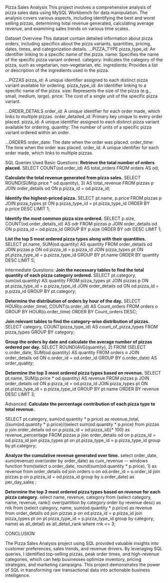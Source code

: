 Pizza Sales Analysis
This project involves a comprehensive analysis of pizza sales data using MySQL Workbench for data manipulation.
The analysis covers various aspects, including identifying the best and worst selling pizzas, determining total revenue generated, calculating average revenue, and
examining sales trends on various time scales.

Dataset Overview
This dataset contain detailed information about pizza orders, including specifics about the pizza variants, quantities, pricing, dates, times, and categorization details.
...PIZZA_TYPE
pizza_type_id: An identifier linking to a specific name of the pizza.
name: Specifies the name of the specific pizza variant ordered.
category: Indicates the category of the pizza, such as vegetarian, non-vegetarian, etc.
ingredients: Provides a list or description of the ingredients used in the pizza.

...PIZZAS
pizza_id: A unique identifier assigned to each distinct pizza variant available for ordering.
pizza_type_id: An identifier linking to a specific name of the pizza.
size: Represents the size of the pizza (e.g., small, medium, large).
price: The cost of a single unit of the specific pizza variant.

...ORDER_DETAILS
order_id: A unique identifier for each order made, which links to multiple pizzas.
order_detailed_id: Primary key unique to every order placed.
pizza_id: A unique identifier assigned to each distinct pizza variant available for ordering.
quantity: The number of units of a specific pizza variant ordered within an order.

...ORDERS
order_date: The date when the order was placed.
order_time: The time when the order was placed.
order_id: A unique identifier for each order made, which links to multiple pizzas.

SQL Queries Used 
Basic Questions:
**Retrieve the total number of orders placed.**
SELECT 
    COUNT(od.order_id) AS total_orders
FROM
    orders AS od;
    
**Calculate the total revenue generated from pizza sales.**
SELECT 
    ROUND(SUM(p.price * od.quantity), 3) AS total_revenue
FROM
    pizzas p
        JOIN
    order_details od ON p.pizza_id = od.pizza_id;
    
**Identify the highest-priced pizza.**
SELECT 
    pt.name, p.price
FROM
    pizzas p
        JOIN
    pizza_types pt ON p.pizza_type_id = pt.pizza_type_id
ORDER BY p.price DESC
LIMIT 1;

**Identify the most common pizza size ordered.**
SELECT 
    p.size, COUNT(od.order_details_id) AS odr
FROM
    pizzas p
        JOIN
    order_details od ON p.pizza_id = od.pizza_id
GROUP BY p.size
ORDER BY odr DESC
LIMIT 1;

**List the top 5 most ordered pizza types along with their quantities.**
SELECT 
    pt.name, SUM(od.quantity) AS quantity
FROM
    order_details od
        JOIN
    pizzas p ON od.pizza_id = p.pizza_id
        JOIN
    pizza_types pt ON pt.pizza_type_id = p.pizza_type_id
GROUP BY pt.name
ORDER BY quantity DESC
LIMIT 5;

Intermediate Questions:
**Join the necessary tables to find the total quantity of each pizza category ordered.**
SELECT 
    pt.category, sum(od.quantity) AS quantity
FROM
    pizza_types pt
        JOIN
    pizzas p ON pt.pizza_type_id = p.pizza_type_id
        JOIN
    order_details od ON od.pizza_id = p.pizza_id
GROUP BY pt.category;

**Determine the distribution of orders by hour of the day.**
SELECT 
    HOUR(o.order_time), COUNT(o.order_id) AS Count_orders
FROM
    orders o
GROUP BY HOUR(o.order_time)
ORDER BY Count_orders DESC; 

**Join relevant tables to find the category-wise distribution of pizzas.**
SELECT 
    category, COUNT(pizza_type_id) AS count_of_pizza_types
FROM
    pizza_types
GROUP BY category;

**Group the orders by date and calculate the average number of pizzas ordered per day.**
SELECT 
    ROUND(AVG(quantity), 2)
FROM
    (SELECT 
        o.order_date, SUM(od.quantity) AS quantity
    FROM
        orders o
    JOIN order_details od ON o.order_id = od.order_id
    GROUP BY o.order_date) AS order_quatity; 
 
 **Determine the top 3 most ordered pizza types based on revenue.**
SELECT 
    pt.name, SUM(p.price * od.quantity) AS revenue
FROM
    pizzas p
        JOIN
    order_details od ON p.pizza_id = od.pizza_id
        JOIN
    pizza_types pt ON pt.pizza_type_id = p.pizza_type_id
GROUP BY pt.name
ORDER BY revenue DESC
LIMIT 3; 

Advanced:
**Calculate the percentage contribution of each pizza type to total revenue.**

SELECT pt.category, sum(od.quantity * p.price) as revenue_total, ((sum(od.quantity * p.price)/(select sum(od.quantity * p.price)
from pizzas p join order_details od
on p.pizza_id = od.pizza_id))* 100) as revenue_percentage
FROM pizzas p join order_details od
on p.pizza_id = od.pizza_id
join pizza_types pt 
on pt.pizza_type_id = p.pizza_type_id 
group by pt.category;

**Analyze the cumulative revenue generated over time.**
 select order_date, sum(revenue) 
over(order by order_date) as cum_revenue -- windows function
from(select o.order_date, round(sum(od.quantity * p.price),
1)
as revenue 
from order_details  od join 
 orders o on
 od.order_id = o.order_id
 join pizzas p on 
 p.pizza_id = od.pizza_id
 group by o.order_date) as per_day_sales
 ;

**Determine the top 3 most ordered pizza types based on revenue for each pizza category.**
select name, revenue, category
from 
(select category, name, revenue, rank()
over(partition by category order by revenue desc) as rnk
from
(select category, name, sum(od.quantity * p.price) as revenue
from order_details od join  pizzas p on 
od.pizza_id = p.pizza_id join pizza_types pt on
pt.pizza_type_id = p.pizza_type_id 
group by category, name) as all_detail) as all_detail_rank
where rnk <= 3;

CONCLUSION

The Pizza Sales Analysis project using SQL provided valuable insights into customer preferences, sales trends, and revenue drivers.
By leveraging SQL queries, I identified top-selling pizzas, peak order times, and high-revenue categories, which can help businesses 
optimize inventory, pricing strategies, and marketing campaigns. This project demonstrates the power of SQL in transforming raw 
transactional data into actionable business intelligence.

